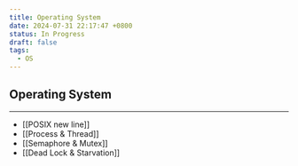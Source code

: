 ```yaml
---
title: Operating System
date: 2024-07-31 22:17:47 +0800
status: In Progress
draft: false
tags:
  - OS
---
```

## Operating System
---
- [[POSIX new line]]
- [[Process & Thread]]
- [[Semaphore & Mutex]]
- [[Dead Lock & Starvation]]
